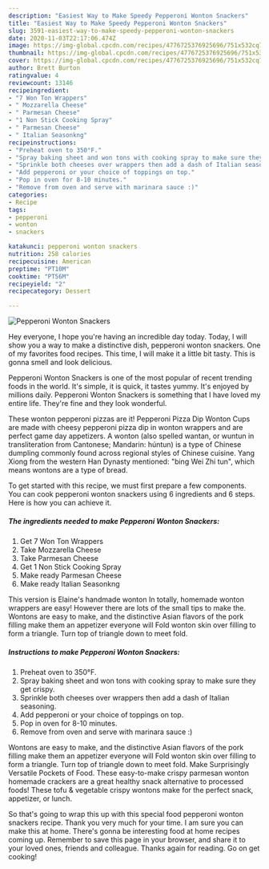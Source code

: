 ```yaml
---
description: "Easiest Way to Make Speedy Pepperoni Wonton Snackers"
title: "Easiest Way to Make Speedy Pepperoni Wonton Snackers"
slug: 3591-easiest-way-to-make-speedy-pepperoni-wonton-snackers
date: 2020-11-03T22:17:06.474Z
image: https://img-global.cpcdn.com/recipes/4776725376925696/751x532cq70/pepperoni-wonton-snackers-recipe-main-photo.jpg
thumbnail: https://img-global.cpcdn.com/recipes/4776725376925696/751x532cq70/pepperoni-wonton-snackers-recipe-main-photo.jpg
cover: https://img-global.cpcdn.com/recipes/4776725376925696/751x532cq70/pepperoni-wonton-snackers-recipe-main-photo.jpg
author: Brett Burton
ratingvalue: 4
reviewcount: 13146
recipeingredient:
- "7 Won Ton Wrappers"
- " Mozzarella Cheese"
- " Parmesan Cheese"
- "1 Non Stick Cooking Spray"
- " Parmesan Cheese"
- " Italian Seasonkng"
recipeinstructions:
- "Preheat oven to 350°F."
- "Spray baking sheet and won tons with cooking spray to make sure they get crispy."
- "Sprinkle both cheeses over wrappers then add a dash of Italian seasoning."
- "Add pepperoni or your choice of toppings on top."
- "Pop in oven for 8-10 minutes."
- "Remove from oven and serve with marinara sauce :)"
categories:
- Recipe
tags:
- pepperoni
- wonton
- snackers

katakunci: pepperoni wonton snackers 
nutrition: 258 calories
recipecuisine: American
preptime: "PT10M"
cooktime: "PT56M"
recipeyield: "2"
recipecategory: Dessert

---
```



![Pepperoni Wonton Snackers](https://img-global.cpcdn.com/recipes/4776725376925696/751x532cq70/pepperoni-wonton-snackers-recipe-main-photo.jpg)

Hey everyone, I hope you're having an incredible day today. Today, I will show you a way to make a distinctive dish, pepperoni wonton snackers. One of my favorites food recipes. This time, I will make it a little bit tasty. This is gonna smell and look delicious.

Pepperoni Wonton Snackers is one of the most popular of recent trending foods in the world. It's simple, it is quick, it tastes yummy. It's enjoyed by millions daily. Pepperoni Wonton Snackers is something that I have loved my entire life. They're fine and they look wonderful.

These wonton pepperoni pizzas are it! Pepperoni Pizza Dip Wonton Cups are made with cheesy pepperoni pizza dip in wonton wrappers and are perfect game day appetizers. A wonton (also spelled wantan, or wuntun in transliteration from Cantonese; Mandarin: húntun) is a type of Chinese dumpling commonly found across regional styles of Chinese cuisine. Yang Xiong from the western Han Dynasty mentioned: &#34;bing Wei Zhi tun&#34;, which means wontons are a type of bread.


To get started with this recipe, we must first prepare a few components. You can cook pepperoni wonton snackers using 6 ingredients and 6 steps. Here is how you can achieve it.

<!--inarticleads1-->

##### The ingredients needed to make Pepperoni Wonton Snackers:

1. Get 7 Won Ton Wrappers
1. Take  Mozzarella Cheese
1. Take  Parmesan Cheese
1. Get 1 Non Stick Cooking Spray
1. Make ready  Parmesan Cheese
1. Make ready  Italian Seasonkng


This version is Elaine&#39;s handmade wonton In totally, homemade wonton wrappers are easy! However there are lots of the small tips to make the. Wontons are easy to make, and the distinctive Asian flavors of the pork filling make them an appetizer everyone will Fold wonton skin over filling to form a triangle. Turn top of triangle down to meet fold. 

<!--inarticleads2-->

##### Instructions to make Pepperoni Wonton Snackers:

1. Preheat oven to 350°F.
1. Spray baking sheet and won tons with cooking spray to make sure they get crispy.
1. Sprinkle both cheeses over wrappers then add a dash of Italian seasoning.
1. Add pepperoni or your choice of toppings on top.
1. Pop in oven for 8-10 minutes.
1. Remove from oven and serve with marinara sauce :)


Wontons are easy to make, and the distinctive Asian flavors of the pork filling make them an appetizer everyone will Fold wonton skin over filling to form a triangle. Turn top of triangle down to meet fold. Make Surprisingly Versatile Pockets of Food. These easy-to-make crispy parmesan wonton homemade crackers are a great healthy snack alternative to processed foods! These tofu &amp; vegetable crispy wontons make for the perfect snack, appetizer, or lunch. 

So that's going to wrap this up with this special food pepperoni wonton snackers recipe. Thank you very much for your time. I am sure you can make this at home. There's gonna be interesting food at home recipes coming up. Remember to save this page in your browser, and share it to your loved ones, friends and colleague. Thanks again for reading. Go on get cooking!
